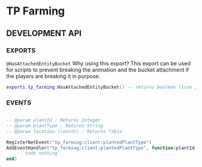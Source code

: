 # TP Farming

## DEVELOPMENT API

### EXPORTS

`@HasAttachedEntityBucket`
Why using this export? This export can be used for scripts to prevent breaking the animation and the bucket attachment if the players are breaking it in purpose.

```lua
exports.tp_farming:HasAttachedEntityBucket() -- returns boolean (true / false) and the entity id if boolean is true.
```

### EVENTS


```lua

-- @param plantId : Returns Integer
-- @param plantType : Returns String
-- @param location (coords) : Returns Table

RegisterNetEvent("tp_farming:client:plantedPlantType")
AddEventHandler("tp_farming:client:plantedPlantType", function(plantId, plantType, location)
    -- todo nothing
end)
```
